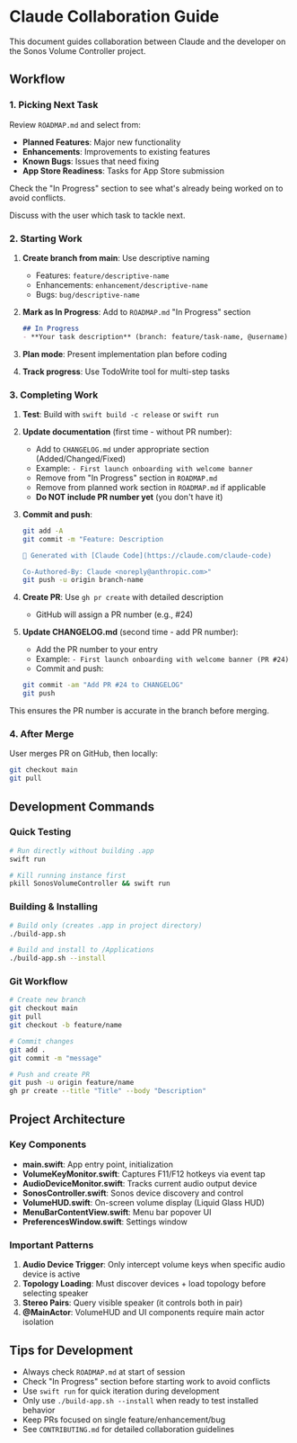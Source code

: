 # Claude Collaboration Guide

This document guides collaboration between Claude and the developer on the Sonos Volume Controller project.

## Workflow

### 1. Picking Next Task

Review `ROADMAP.md` and select from:
- **Planned Features**: Major new functionality
- **Enhancements**: Improvements to existing features
- **Known Bugs**: Issues that need fixing
- **App Store Readiness**: Tasks for App Store submission

Check the "In Progress" section to see what's already being worked on to avoid conflicts.

Discuss with the user which task to tackle next.

### 2. Starting Work

1. **Create branch from main**: Use descriptive naming
   - Features: `feature/descriptive-name`
   - Enhancements: `enhancement/descriptive-name`
   - Bugs: `bug/descriptive-name`

2. **Mark as In Progress**: Add to `ROADMAP.md` "In Progress" section
   ```markdown
   ## In Progress
   - **Your task description** (branch: feature/task-name, @username)
   ```

3. **Plan mode**: Present implementation plan before coding

4. **Track progress**: Use TodoWrite tool for multi-step tasks

### 3. Completing Work

1. **Test**: Build with `swift build -c release` or `swift run`

2. **Update documentation** (first time - without PR number):
   - Add to `CHANGELOG.md` under appropriate section (Added/Changed/Fixed)
   - Example: `- First launch onboarding with welcome banner`
   - Remove from "In Progress" section in `ROADMAP.md`
   - Remove from planned work section in `ROADMAP.md` if applicable
   - **Do NOT include PR number yet** (you don't have it)

3. **Commit and push**:
   ```bash
   git add -A
   git commit -m "Feature: Description

   🤖 Generated with [Claude Code](https://claude.com/claude-code)

   Co-Authored-By: Claude <noreply@anthropic.com>"
   git push -u origin branch-name
   ```

4. **Create PR**: Use `gh pr create` with detailed description
   - GitHub will assign a PR number (e.g., #24)

5. **Update CHANGELOG.md** (second time - add PR number):
   - Add the PR number to your entry
   - Example: `- First launch onboarding with welcome banner (PR #24)`
   - Commit and push:
   ```bash
   git commit -am "Add PR #24 to CHANGELOG"
   git push
   ```

This ensures the PR number is accurate in the branch before merging.

### 4. After Merge

User merges PR on GitHub, then locally:
```bash
git checkout main
git pull
```

## Development Commands

### Quick Testing
```bash
# Run directly without building .app
swift run

# Kill running instance first
pkill SonosVolumeController && swift run
```

### Building & Installing
```bash
# Build only (creates .app in project directory)
./build-app.sh

# Build and install to /Applications
./build-app.sh --install
```

### Git Workflow
```bash
# Create new branch
git checkout main
git pull
git checkout -b feature/name

# Commit changes
git add .
git commit -m "message"

# Push and create PR
git push -u origin feature/name
gh pr create --title "Title" --body "Description"
```

## Project Architecture

### Key Components

- **main.swift**: App entry point, initialization
- **VolumeKeyMonitor.swift**: Captures F11/F12 hotkeys via event tap
- **AudioDeviceMonitor.swift**: Tracks current audio output device
- **SonosController.swift**: Sonos device discovery and control
- **VolumeHUD.swift**: On-screen volume display (Liquid Glass HUD)
- **MenuBarContentView.swift**: Menu bar popover UI
- **PreferencesWindow.swift**: Settings window

### Important Patterns

1. **Audio Device Trigger**: Only intercept volume keys when specific audio device is active
2. **Topology Loading**: Must discover devices + load topology before selecting speaker
3. **Stereo Pairs**: Query visible speaker (it controls both in pair)
4. **@MainActor**: VolumeHUD and UI components require main actor isolation

## Tips for Development

- Always check `ROADMAP.md` at start of session
- Check "In Progress" section before starting work to avoid conflicts
- Use `swift run` for quick iteration during development
- Only use `./build-app.sh --install` when ready to test installed behavior
- Keep PRs focused on single feature/enhancement/bug
- See `CONTRIBUTING.md` for detailed collaboration guidelines